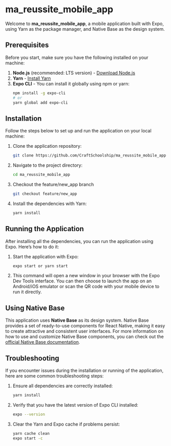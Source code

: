 # ma_reussite_mobile_app

Welcome to **ma_reussite_mobile_app**, a mobile application built with Expo, using Yarn as the package manager, and Native Base as the design system.

## Prerequisites

Before you start, make sure you have the following installed on your machine:

1. **Node.js** (recommended: LTS version) - [Download Node.js](https://nodejs.org/)
2. **Yarn** - [Install Yarn](https://classic.yarnpkg.com/en/docs/install/)
3. **Expo CLI** - You can install it globally using npm or yarn:
   ```sh
   npm install -g expo-cli
   # or
   yarn global add expo-cli
   ```

## Installation

Follow the steps below to set up and run the application on your local machine:

1. Clone the application repository:

   ```sh
   git clone https://github.com/CraftSchoolship/ma_reussite_mobile_app.git
   ```

2. Navigate to the project directory:

   ```sh
   cd ma_reussite_mobile_app
   ```

3. Checkout the feature/new_app branch

   ```sh
   git checkout feature/new_app
   ```

4. Install the dependencies with Yarn:

   ```sh
   yarn install
   ```

## Running the Application

After installing all the dependencies, you can run the application using Expo. Here’s how to do it:

1. Start the application with Expo:

   ```sh
   expo start or yarn start
   ```

2. This command will open a new window in your browser with the Expo Dev Tools interface. You can then choose to launch the app on an Android/iOS emulator or scan the QR code with your mobile device to run it directly.

## Using Native Base

This application uses **Native Base** as its design system. Native Base provides a set of ready-to-use components for React Native, making it easy to create attractive and consistent user interfaces. For more information on how to use and customize Native Base components, you can check out the [official Native Base documentation](https://docs.nativebase.io/).

## Troubleshooting

If you encounter issues during the installation or running of the application, here are some common troubleshooting steps:

1. Ensure all dependencies are correctly installed:

   ```sh
   yarn install
   ```

2. Verify that you have the latest version of Expo CLI installed:

   ```sh
   expo --version
   ```

3. Clear the Yarn and Expo cache if problems persist:

   ```sh
   yarn cache clean
   expo start -c
   ```
